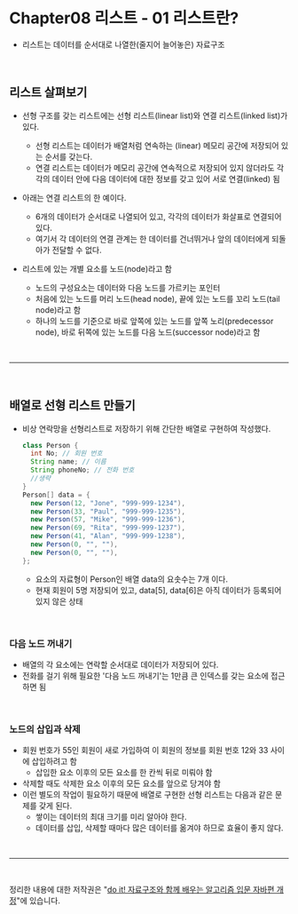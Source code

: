 # Chapter08 리스트 - 01 리스트란?
- 리스트는 데이터를 순서대로 나열한(줄지어 늘어놓은) 자료구조

<br>

## 리스트 살펴보기
- 선형 구조를 갖는 리스트에는 선형 리스트(linear list)와 연결 리스트(linked list)가 있다.
  - 선형 리스트는 데이터가 배열처럼 연속하는 (linear) 메모리 공간에 저장되어 있는 순서를 갖는다.
  - 연결 리스트는 데이터가 메모리 공간에 연속적으로 저장되어 있지 않더라도 각각의 데이터 안에 다음 데이터에 대한 정보를 갖고 있어 서로 연결(linked) 됨
- 아래는 연결 리스트의 한 예이다.

  - 6개의 데이터가 순서대로 나열되어 있고, 각각의 데이터가 화살표로 연결되어 있다.
  - 여기서 각 데이터의 연결 관계는 한 데이터를 건너뛰거나 앞의 데이터에게 되돌아가 전달할 수 없다.
- 리스트에 있는 개별 요소를 노드(node)라고 함
  - 노드의 구성요소는 데이터와 다음 노드를 가르키는 포인터
  - 처음에 있는 노드를 머리 노드(head node), 끝에 있는 노드를 꼬리 노드(tail node)라고 함
  - 하나의 노드를 기준으로 바로 앞쪽에 있는 노드를 앞쪽 노리(predecessor node), 바로 뒤쪽에 있는 노드를 다음 노드(successor node)라고 함

<br>

---

<br>

## 배열로 선형 리스트 만들기
- 비상 연락망을 선형리스트로 저장하기 위해 간단한 배열로 구현하여 작성했다.
  ```java
  class Person {
    int No; // 회원 번호
    String name; // 이름
    String phoneNo; // 전화 번호
    //생략
  }
  Person[] data = {
    new Person(12, "Jone", "999-999-1234"),
    new Person(33, "Paul", "999-999-1235"),
    new Person(57, "Mike", "999-999-1236"),
    new Person(69, "Rita", "999-999-1237"),
    new Person(41, "Alan", "999-999-1238"),
    new Person(0, "", ""),
    new Person(0, "", ""),
  };
  ```
  - 요소의 자료형이 Person인 배열 data의 요솟수는 7개 이다.
  - 현재 회원이 5명 저장되어 있고, data[5], data[6]은 아직 데이터가 등록되어 있지 않은 상태

<br>

### 다음 노드 꺼내기
- 배열의 각 요소에는 연락할 순서대로 데이터가 저장되어 있다.
- 전화를 걸기 위해 필요한 '다음 노드 꺼내기'는 1만큼 큰 인덱스를 갖는 요소에 접근하면 됨

<br>

### 노드의 삽입과 삭제
- 회원 번호가 55인 회원이 새로 가입하여 이 회원의 정보를 회원 번호 12와 33 사이에 삽입하려고 함
  - 삽입한 요소 이후의 모든 요소를 한 칸씩 뒤로 미뤄야 함
- 삭제할 때도 삭제한 요소 이후의 모든 요소를 앞으로 당겨야 함
- 이런 별도의 작업이 필요하기 때문에 배열로 구현한 선형 리스트는 다음과 같은 문제를 갖게 된다.
  - 쌓이는 데이터의 최대 크기를 미리 알아야 한다.
  - 데이터를 삽입, 삭제할 때마다 많은 데이터를 옮겨야 하므로 효율이 좋지 않다.

<br>

---

<br>

정리한 내용에 대한 저작권은 "[do it! 자료구조와 함께 배우는 알고리즘 입문 자바편 개정](https://www.aladin.co.kr/search/wsearchresult.aspx?SearchTarget=All&SearchWord=Do+it%21+%EC%9E%90%EB%A3%8C%EA%B5%AC%EC%A1%B0%EC%99%80+%ED%95%A8%EA%BB%98+%EB%B0%B0%EC%9A%B0%EB%8A%94+%EC%95%8C%EA%B3%A0%EB%A6%AC%EC%A6%98+%EC%9E%85%EB%AC%B8+%3A+%EC%9E%90%EB%B0%94+%ED%8E%B8)"에 있습니다.